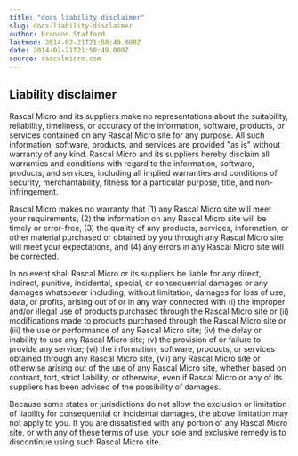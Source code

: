 ```yaml
---
title: "docs liability disclaimer"
slug: docs-liability-disclaimer
author: Brandon Stafford
lastmod: 2014-02-21T21:50:49.000Z
date: 2014-02-21T21:50:49.000Z
source: rascalmicro.com
---
```

## Liability disclaimer ##

Rascal Micro and its suppliers make no representations about the suitability, reliability, timeliness, or accuracy of the information, software, products, or services contained on any Rascal Micro site for any purpose. All such information, software, products, and services are provided "as is" without warranty of any kind. Rascal Micro and its suppliers hereby disclaim all warranties and conditions with regard to the information, software, products, and services, including all implied warranties and conditions of security, merchantability, fitness for a particular purpose, title, and non-infringement.

Rascal Micro makes no warranty that (1) any Rascal Micro site will meet your requirements, (2) the information on any Rascal Micro site will be timely or error-free, (3) the quality of any products, services, information, or other material purchased or obtained by you through any Rascal Micro site will meet your expectations, and (4) any errors in any Rascal Micro site will be corrected.

In no event shall Rascal Micro or its suppliers be liable for any direct, indirect, punitive, incidental, special, or consequential damages or any damages whatsoever including, without limitation, damages for loss of use, data, or profits, arising out of or in any way connected with (i) the improper and/or illegal use of products purchased through the Rascal Micro site or (ii) modifications made to products purchased through the Rascal Micro site or (iii) the use or performance of any Rascal Micro site; (iv) the delay or inability to use any Rascal Micro site; (v) the provision of or failure to provide any service; (vi) the information, software, products, or services obtained through any Rascal Micro site, (vii) any Rascal Micro site or otherwise arising out of the use of any Rascal Micro site, whether based on contract, tort, strict liability, or otherwise, even if Rascal Micro or any of its suppliers has been advised of the possibility of damages.

Because some states or jurisdictions do not allow the exclusion or limitation of liability for consequential or incidental damages, the above limitation may not apply to you. If you are dissatisfied with any portion of any Rascal Micro site, or with any of these terms of use, your sole and exclusive remedy is to discontinue using such Rascal Micro site.